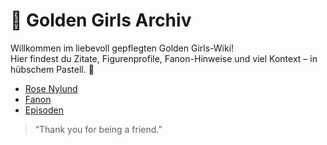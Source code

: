 # 🌟 Golden Girls Archiv

Willkommen im liebevoll gepflegten Golden Girls-Wiki!  
Hier findest du Zitate, Figurenprofile, Fanon-Hinweise und viel Kontext – in hübschem Pastell. 🍰

- [Rose Nylund](charaktere/rose_nylund.md)
- [Fanon](fanon/kontext.md)
- [Episoden](folgen/index.md)

> “Thank you for being a friend.”
